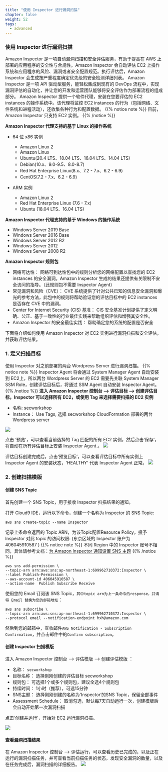 ```yaml
---
title: "使用 Inspector 进行漏洞扫描"
chapter: false
weight: 52
tags:
  - advanced
---
```


### 使用 Inspector 进行漏洞扫描

Amazon Inspector 是一项自动漏洞扫描和安全评估服务，有助于提高在 AWS 上部署的应用程序的安全性与合规性。Amazon Inspector 会自动评估 EC2 上操作系统和应用程序的风险、漏洞或者安全配置规范。执行评估后，Amazon Inspector 会生成按严重程度确定优先级的安全检测详细列表。
Amazon Inspector 是一项 API 驱动型服务，能轻松集成到现有的 DevOps 流程中，实现漏洞评估的自动化，并让您的开发和运营团队能够将安全评估作为部署流程的组成部分。
Amazon Inspector 提供一个软件代理，安装在您要评估的 EC2 instances 的操作系统中。该代理将监控 EC2 instances 的行为（包括网络、文件系统和进程活动），还收集各种行为和配置数据。
{{% notice note %}}
目前，Amazon Inspector 只支持 EC2 实例。
{{% /notice  %}}

**Amazon Inspector 代理支持的基于 Linux 的操作系统**

 - 64 位 x86 实例
   - Amazon Linux 2
   - Amazon Linux 
   - Ubuntu(20.4 LTS、18.04 LTS、16.04 LTS、14.04 LTS)
   - Debian(10.x、9.0-9.5、8.0-8.7)
   - Red Hat Enterprise Linux(8.x、7.2 - 7.x、6.2 - 6.9)
   - CentOS(7.2 - 7.x、6.2 - 6.9)

 - ARM 实例
   - Amazon Linux 2
   - Red Hat Enterprise Linux (7.6 - 7.x)
   - Ubuntu (18.04 LTS、16.04 LTS)

**Amazon Inspector 代理支持的基于 Windows 的操作系统**
 - Windows Server 2019 Base
 - Windows Server 2016 Base
 - Windows Server 2012 R2
 - Windows Server 2012
 - Windows Server 2008 R2

**Amazon Inspector 规则包**
 - 网络可达性： 网络可到达性包中的规则分析您的网络配置以查找您的 EC2 instances 的安全漏洞。Amazon Inspector 生成的结果还提供有关限制不安全访问的指导。（此规则包不需要 Inspector Agent）
 - 常见漏洞和风险（CVE）： CVE 系统提供了针对公共已知的信息安全漏洞和曝光的参考方法，此包中的规则将帮助验证您的评估目标中的 EC2 instances 是否存在 CVE 中的漏洞。
 - Center for Internet Security (CIS) 基准： CIS 安全基准计划提供了定义明确、公正、基于一致性的行业最佳实践来帮助组织评估和增强其安全性。
 - Amazon Inspector 的安全最佳实践： 帮助确定您的系统的配置是否安全

下面将介绍如何使用 Amazon Inspector 对 EC2 实例进行漏洞扫描和安全评估，并获取评估结果。

### 1. 定义扫描目标
使用 Inspector 对之前部署的两台 Wordpress Server 进行漏洞扫描。 
{{% notice note %}}
Inspector Agent 将会通过 System Manager Agent 自动安装到 EC2上，所以两台 Wordpress Server 的 EC2 需要先关联 System Manager SSM Role，创建评估目标后，将通过 SSM Agent 自动安装 Inspector Agent。
{{% /notice  %}}
**进入 Amazon Inspector 控制台 --> 评估目标 --> 创建评估目标，Inspector 可以选择所有 EC2，或使用 Tag 来选择需要扫描的 EC2 实例**
 - 名称: secworkshop
 - Instance： Use Tags, 选择 secworkshop CloudFormation 部署的两台 Wordpress server

![](/images/5.SecOps/Inspector-1.png)

点击 ‘预览’，可以查看当前选择的 Tag 匹配的所有 EC2 实例，然后点击‘保存’，将自动在所有评估目标上安装 Inspector Agent 。
![](/images/5.SecOps/Inspector-2.png)

评估目标创建完成后，点击‘预览目标’，可以查看评估目标中所有实例上 Inspector Agent 的安装状态，'HEALTHY' 代表 Inspector Agent 正常。 
![](/images/5.SecOps/Inspector-3.png)

### 2. 创建扫描模版
#### 创建 SNS Topic
首先创建一个 SNS Topic，用于接收 Inspector 扫描结果的通知。 

打开 Cloud9 IDE，运行以下命令，创建一个名称为 Inspector 的 SNS Topic: 
```
aws sns create-topic --name Inspector 
``` 

记录上条命令返回的 Topic ARN，为该Topic配置Resource Policy，授予 Inspector 对此 topic 的访问权限: (东京区域的 Inspector 账户为 406045910587 )
{{% notice note %}}
不同 Region 中的 Inspector 账号不相同，具体请参考文档：[为 Amazon Inspector 通知设置 SNS 主题](https://docs.aws.amazon.com/zh_cn/inspector/latest/userguide/inspector_assessments.html#sns-topic)
{{% /notice  %}}
```
aws sns add-permission \
--topic-arn arn:aws:sns:ap-northeast-1:699962710372:Inspector \
--label Publish-Permission \
--aws-account-id 406045910587 \
--action-name  Publish Subscribe Receive
```

使用您的 Email 订阅该 SNS Topic，```其中topic arn为上一条命令的response，并请将 Email 替换为您的邮箱地址```：
```
aws sns subscribe \
--topic-arn arn:aws:sns:ap-northeast-1:699962710372:Inspector \
--protocol email --notification-endpoint hxh@amazon.com
```

然后到您的邮箱中，查收邮件```AWS Notification - Subscription Confirmation```，并点击邮件中的```Confirm subscription```。

#### 创建 Inspector 扫描模版
进入 Amazon Inspector 控制台 --> 评估模版 --> 创建评估模版 ：
 - 名称： ```secworkshop```
 - 目标名称： 选择刚刚创建的评估目标 secworkshop
 - 规则包： 可选择1个或多个规则包，建议全选4个规则包
 - 持续时间： 1小时（推荐），可选15分钟
 - SNS主题： 选择刚刚创建的名称为'Inspector‘的SNS Topic，保留全部事件
 - Assessment Schedule： 取消勾选，默认每7天自动运行一次，创建模版后会自动开始第一次漏洞扫描

点击‘创建并运行’，开始对 EC2 运行漏洞扫描。

![](/images/5.SecOps/Inspector-4.png)


#### 查看漏洞扫描结果
在 Amazon Inspector 控制台 --> 评估运行，可以查看历史已完成的，以及正在运行的漏洞扫描任务，并可查看当前扫描任务的状态，发现安全漏洞的数量，以及在任务完成后，漏洞扫描的详细报告。
![](/images/5.SecOps/Inspector-5.png)

